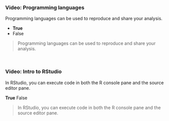 ### Video: Programming languages

Programming languages can be used to reproduce and share your analysis. 

* **True**
* False

> Programming languages can be used to reproduce and share your analysis. 

&nbsp;

### Video: Intro to RStudio

In RStudio, you can execute code in both the R console pane and the source editor pane.

**True**
False

> In RStudio, you can execute code in both the R console pane and the source editor pane.




